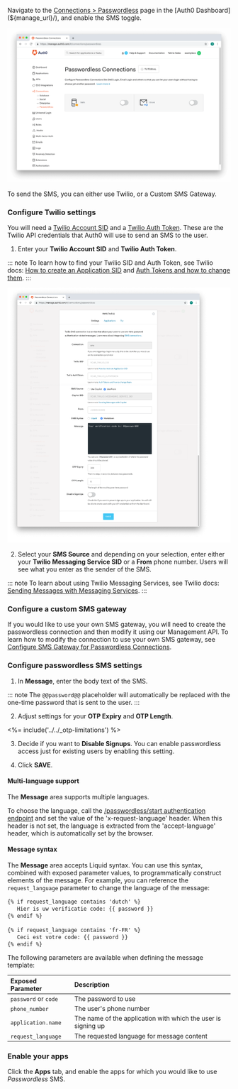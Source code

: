 
Navigate to the [Connections > Passwordless](${manage_url}/#/connections/passwordless) page in the [Auth0 Dashboard](${manage_url}/), and enable the SMS toggle.

![Enable SMS Passwordless](/media/articles/connections/passwordless/connections-passwordless-list.png)

To send the SMS, you can either use Twilio, or a Custom SMS Gateway.

### Configure Twilio settings

You will need a [Twilio Account SID](https://www.twilio.com/help/faq/twilio-basics/what-is-an-application-sid) and a [Twilio Auth Token](https://www.twilio.com/help/faq/twilio-basics/what-is-the-auth-token-and-how-can-i-change-it). These are the Twilio API credentials that Auth0 will use to send an SMS to the user.

1. Enter your **Twilio Account SID** and **Twilio Auth Token**.

::: note
To learn how to find your Twilio SID and Auth Token, see Twilio docs: [How to create an Application SID](https://www.twilio.com/help/faq/twilio-basics/what-is-an-application-sid) and [Auth Tokens and how to change them](https://www.twilio.com/help/faq/twilio-basics/what-is-the-auth-token-and-how-can-i-change-it).
:::

![Configure SMS Passwordless](/media/articles/connections/passwordless/connections-passwordless-sms.png)

2. Select your **SMS Source** and depending on your selection, enter either your **Twilio Messaging Service SID** or a **From** phone number. Users will see what you enter as the sender of the SMS.

::: note
To learn about using Twilio Messaging Services, see Twilio docs: [Sending Messages with Messaging Services](https://www.twilio.com/docs/sms/services/services-send-messages).
:::

### Configure a custom SMS gateway

If you would like to use your own SMS gateway, you will need to create the passwordless connection and then modify it using our Management API. To learn how to modify the connection to use your own SMS gateway, see [Configure SMS Gateway for Passwordless Connections](/connections/passwordless/guides/use-sms-gateway-passwordless).

### Configure passwordless SMS settings

1. In **Message**, enter the body text of the SMS.

::: note
The `@@password@@` placeholder will automatically be replaced with the one-time password that is sent to the user.
:::

2. Adjust settings for your **OTP Expiry** and **OTP Length**.

<%= include('../../_otp-limitations') %>

3. Decide if you want to **Disable Signups**. You can enable passwordless access just for existing users by enabling this setting.

4. Click **SAVE**.

#### Multi-language support

The **Message** area supports multiple languages. 

To choose the language, call the [/passwordless/start authentication endpoint](/api/authentication/reference#get-code-or-link) and set the value of the 'x-request-language' header. When this header is not set, the language is extracted from the 'accept-language' header, which is automatically set by the browser.

#### Message syntax

The **Message** area accepts Liquid syntax. You can use this syntax, combined with exposed parameter values, to programmatically construct elements of the message. For example, you can reference the `request_language` parameter to change the language of the message:

```text
{% if request_language contains 'dutch' %}
   Hier is uw verificatie code: {{ password }}
{% endif %}

{% if request_language contains 'fr-FR' %}
   Ceci est votre code: {{ password }}
{% endif %}
```

The following parameters are available when defining the message template:

| Exposed Parameter | Description |
|:------------------|:---------|
| `password` or `code` | The password to use |
| `phone_number` | The user's phone number |
| `application.name` | The name of the application with which the user is signing up |
| `request_language` | The requested language for message content |

### Enable your apps

Click the **Apps** tab, and enable the apps for which you would like to use <dfn data-key="passwordless">Passwordless</dfn> SMS.

